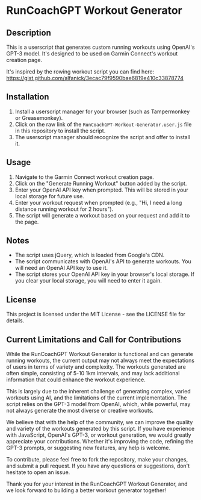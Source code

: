 # RunCoachGPT Workout Generator

## Description

This is a userscript that generates custom running workouts using OpenAI's GPT-3 model. It's designed to be used on Garmin Connect's workout creation page. 

It's inspired by the rowing workout script you can find here: https://gist.github.com/alfanick/3ecac79f9590bae6819e410c33878774

## Installation

1. Install a userscript manager for your browser (such as Tampermonkey or Greasemonkey).
2. Click on the raw link of the `RunCoachGPT-Workout-Generator.user.js` file in this repository to install the script.
3. The userscript manager should recognize the script and offer to install it.

## Usage

1. Navigate to the Garmin Connect workout creation page.
2. Click on the "Generate Running Workout" button added by the script.
3. Enter your OpenAI API key when prompted. This will be stored in your local storage for future use.
4. Enter your workout request when prompted (e.g., "Hi, I need a long distance running workout for 2 hours").
5. The script will generate a workout based on your request and add it to the page.

## Notes

- The script uses jQuery, which is loaded from Google's CDN.
- The script communicates with OpenAI's API to generate workouts. You will need an OpenAI API key to use it.
- The script stores your OpenAI API key in your browser's local storage. If you clear your local storage, you will need to enter it again.

## License

This project is licensed under the MIT License - see the LICENSE file for details.

## Current Limitations and Call for Contributions

While the RunCoachGPT Workout Generator is functional and can generate running workouts, the current output may not always meet the expectations of users in terms of variety and complexity. The workouts generated are often simple, consisting of 5-10 1km intervals, and may lack additional information that could enhance the workout experience.

This is largely due to the inherent challenge of generating complex, varied workouts using AI, and the limitations of the current implementation. The script relies on the GPT-3 model from OpenAI, which, while powerful, may not always generate the most diverse or creative workouts.

We believe that with the help of the community, we can improve the quality and variety of the workouts generated by this script. If you have experience with JavaScript, OpenAI's GPT-3, or workout generation, we would greatly appreciate your contributions. Whether it's improving the code, refining the GPT-3 prompts, or suggesting new features, any help is welcome.

To contribute, please feel free to fork the repository, make your changes, and submit a pull request. If you have any questions or suggestions, don't hesitate to open an issue.

Thank you for your interest in the RunCoachGPT Workout Generator, and we look forward to building a better workout generator together!
